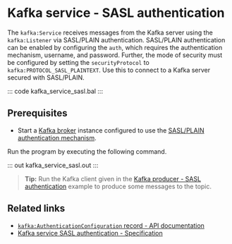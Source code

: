# Kafka service - SASL authentication

The `kafka:Service` receives messages from the Kafka server using the `kafka:Listener` via SASL/PLAIN authentication. SASL/PLAIN authentication can be enabled by configuring the `auth`, which requires the authentication mechanism, username, and password. Further, the mode of security must be configured by setting the `securityProtocol` to `kafka:PROTOCOL_SASL_PLAINTEXT`. Use this to connect to a Kafka server secured with SASL/PLAIN.

::: code kafka_service_sasl.bal :::

## Prerequisites
- Start a [Kafka broker](https://kafka.apache.org/quickstart) instance configured to use the [SASL/PLAIN authentication mechanism](https://docs.confluent.io/platform/current/kafka/authentication_sasl/authentication_sasl_plain.html#sasl-plain-overview).

Run the program by executing the following command.

::: out kafka_service_sasl.out :::

>**Tip:** Run the Kafka client given in the [Kafka producer - SASL authentication](/learn/by-example/kafka-producer-sasl) example to produce some messages to the topic.

## Related links
- [`kafka:AuthenticationConfiguration` record - API documentation](https://lib.ballerina.io/ballerinax/kafka/latest#AuthenticationConfiguration)
- [Kafka service SASL authentication - Specification](https://github.com/ballerina-platform/module-ballerinax-kafka/blob/master/docs/spec/spec.md#4312-secure-listener)
